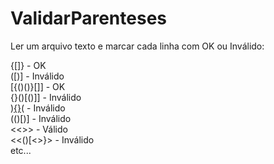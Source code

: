 # ValidarParenteses
Ler um arquivo texto e marcar cada linha com OK ou Inválido:

{[]} - OK  
([)] - Inválido  
[{()()}[]] - OK  
{}()[()]] - Inválido  
)[{}]()( - Inválido  
(()[)] - Inválido  
<<[]()>> - Válido  
<<()[<>}> - Inválido  
etc...
